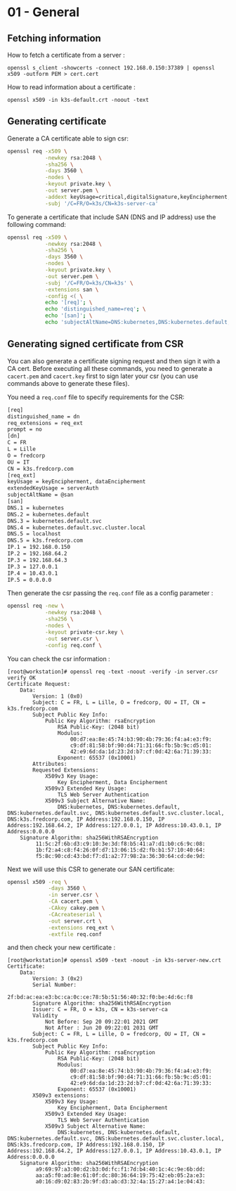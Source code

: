 # 01 - General

## Fetching information

How to fetch a certificate from a server :

```shell
openssl s_client -showcerts -connect 192.168.0.150:37389 | openssl x509 -outform PEM > cert.cert
```

How to read information about a certificate :

```shell
openssl x509 -in k3s-default.crt -noout -text
```

## Generating certificate

Generate a CA certificate able to sign csr:

```bash
openssl req -x509 \
            -newkey rsa:2048 \
            -sha256 \
            -days 3560 \
            -nodes \
            -keyout private.key \
            -out server.pem \
            -addext keyUsage=critical,digitalSignature,keyEncipherment,keyCertSign \
            -subj '/C=FR/O=k3s/CN=k3s-server-ca'
```

To generate a certificate that include SAN (DNS and IP address) use the following command:

```bash
openssl req -x509 \
            -newkey rsa:2048 \
            -sha256 \
            -days 3560 \
            -nodes \
            -keyout private.key \
            -out server.pem \
            -subj '/C=FR/O=k3s/CN=k3s' \
            -extensions san \
            -config <( \
            echo '[req]'; \
            echo 'distinguished_name=req'; \
            echo '[san]'; \
            echo 'subjectAltName=DNS:kubernetes,DNS:kubernetes.default,IP:192.168.0.150')
```

## Generating signed certificate from CSR

You can also generate a certificate signing request and then sign it with a CA cert. 
Before executing all these commands, you need to generate a `cacert.pem` and `cacert.key` first to sign later your csr (you can use commands above to generate these files).

You need a `req.conf` file to specify requirements for the CSR:

```bash
[req]
distinguished_name = dn
req_extensions = req_ext
prompt = no
[dn]
C = FR
L = Lille
O = fredcorp
OU = IT
CN = k3s.fredcorp.com
[req_ext]
keyUsage = keyEncipherment, dataEncipherment
extendedKeyUsage = serverAuth
subjectAltName = @san
[san]
DNS.1 = kubernetes
DNS.2 = kubernetes.default
DNS.3 = kubernetes.default.svc
DNS.4 = kubernetes.default.svc.cluster.local
DNS.5 = localhost
DNS.5 = k3s.fredcorp.com
IP.1 = 192.168.0.150
IP.2 = 192.168.64.2
IP.3 = 192.168.64.3
IP.3 = 127.0.0.1
IP.4 = 10.43.0.1
IP.5 = 0.0.0.0
```

Then generate the csr passing the `req.conf` file as a config parameter :

```bash
openssl req -new \
            -newkey rsa:2048 \
            -sha256 \
            -nodes \
            -keyout private-csr.key \
            -out server.csr \
            -config req.conf \
```

You can check the csr information :

```console
[root@workstation]# openssl req -text -noout -verify -in server.csr
verify OK
Certificate Request:
    Data:
        Version: 1 (0x0)
        Subject: C = FR, L = Lille, O = fredcorp, OU = IT, CN = k3s.fredcorp.com
        Subject Public Key Info:
            Public Key Algorithm: rsaEncryption
                RSA Public-Key: (2048 bit)
                Modulus:
                    00:d7:ea:8e:45:74:b3:90:4b:79:36:f4:a4:e3:f9:
                    c9:df:81:58:bf:90:d4:71:31:66:fb:5b:9c:d5:01:
                    42:e9:6d:da:1d:23:2d:b7:cf:0d:42:6a:71:39:33:
                Exponent: 65537 (0x10001)
        Attributes:
        Requested Extensions:
            X509v3 Key Usage:
                Key Encipherment, Data Encipherment
            X509v3 Extended Key Usage:
                TLS Web Server Authentication
            X509v3 Subject Alternative Name:
                DNS:kubernetes, DNS:kubernetes.default, DNS:kubernetes.default.svc, DNS:kubernetes.default.svc.cluster.local, DNS:k3s.fredcorp.com, IP Address:192.168.0.150, IP Address:192.168.64.2, IP Address:127.0.0.1, IP Address:10.43.0.1, IP Address:0.0.0.0
    Signature Algorithm: sha256WithRSAEncryption
         11:5c:2f:6b:d3:c9:10:3e:3d:f8:b5:41:a7:d1:b0:c6:9c:08:
         1b:f2:a4:c8:f4:26:0f:d7:13:06:15:d2:fb:b1:57:10:40:64:
         f5:8c:90:cd:43:bd:f7:d1:a2:77:98:2a:36:30:64:cd:de:9d:
```

Next we will use this CSR to generate our SAN certificate:

```bash
openssl x509 -req \
             -days 3560 \
             -in server.csr \
             -CA cacert.pem \
             -CAkey cakey.pem \
             -CAcreateserial \
             -out server.crt \
             -extensions req_ext \
             -extfile req.conf
```

and then check your new certificate :

```console
[root@workstation]# openssl x509 -text -noout -in k3s-server-new.crt
Certificate:
    Data:
        Version: 3 (0x2)
        Serial Number:
            2f:bd:ac:ea:e3:bc:ca:0c:ce:78:5b:51:56:40:32:f0:be:4d:6c:f8
        Signature Algorithm: sha256WithRSAEncryption
        Issuer: C = FR, O = k3s, CN = k3s-server-ca
        Validity
            Not Before: Sep 20 09:22:01 2021 GMT
            Not After : Jun 20 09:22:01 2031 GMT
        Subject: C = FR, L = Lille, O = fredcorp, OU = IT, CN = k3s.fredcorp.com
        Subject Public Key Info:
            Public Key Algorithm: rsaEncryption
                RSA Public-Key: (2048 bit)
                Modulus:
                    00:d7:ea:8e:45:74:b3:90:4b:79:36:f4:a4:e3:f9:
                    c9:df:81:58:bf:90:d4:71:31:66:fb:5b:9c:d5:01:
                    42:e9:6d:da:1d:23:2d:b7:cf:0d:42:6a:71:39:33:
                Exponent: 65537 (0x10001)
        X509v3 extensions:
            X509v3 Key Usage:
                Key Encipherment, Data Encipherment
            X509v3 Extended Key Usage:
                TLS Web Server Authentication
            X509v3 Subject Alternative Name:
                DNS:kubernetes, DNS:kubernetes.default, DNS:kubernetes.default.svc, DNS:kubernetes.default.svc.cluster.local, DNS:k3s.fredcorp.com, IP Address:192.168.0.150, IP Address:192.168.64.2, IP Address:127.0.0.1, IP Address:10.43.0.1, IP Address:0.0.0.0
    Signature Algorithm: sha256WithRSAEncryption
         a9:69:97:a3:00:d2:b3:0d:fc:f1:7d:b4:40:1c:4c:9e:6b:dd:
         aa:a5:f0:ad:8e:61:0f:dc:80:36:64:19:75:42:eb:05:2a:e3:
         a0:16:d9:02:83:2b:9f:d3:ab:d3:32:4a:15:27:a4:1e:04:43:
```
